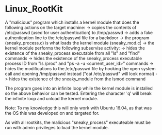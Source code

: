 # Linux_RootKit

A "malicious" program which installs a kernel module that does the following actions on the target machine:
-> copies the contents of /etc/passwd (used for user authentication) to /tmp/passwd
-> adds a fake authentication line to the /etc/passwd file for a backdoor 
-> the program (sneaky_process.c) is what loads the kernel module (sneaky_mod.c)
-> the kernel module performs the following subservise activity:
  -> hides the existence of the sneaky_process executable from all "ls" and "find" commands
  -> hides the existence of the sneaky_process executable process ID 
     from "ls /proc" and "ps -a -u <current_user_id>" commands 
  -> hides the modifications to the /etc/passwd file by hooking the open 
     system call and opening /tmp/passwd instead ("cat /etc/passwd" will look normal)
  -> hides the existence of the sneaky_module from the lsmod command 
  
The program goes into an infinite loop while the kernel module is installed so the above behavior can
be tested. Entering the character 'q' will break the infinite loop and unload the kernel module.

Note: To my knowledge this will only work with Ubuntu 16.04, as that was the OS this was developed on
and targeted for. 

As with all rootkits, the malicious "sneaky_process" executeable must be run with admin privileges 
to load the kernel module. 
  
